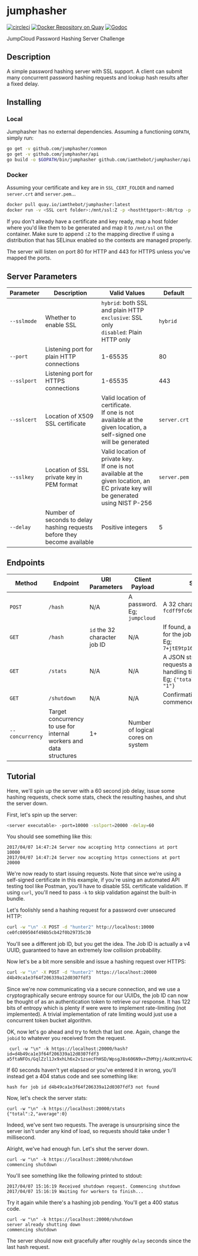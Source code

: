 # jumphasher
[![circleci](https://circleci.com/gh/iamthebot/jumphasher/tree/master.svg?style=shield&circle-token=b9d627a2e9b5a29a7675a09876585e1bae06bf65)](https://circleci.com/gh/iamthebot/jumphasher)    [![Docker Repository on Quay](https://quay.io/repository/iamthebot/jumphasher/status "Docker Repository on Quay")](https://quay.io/repository/iamthebot/jumphasher) [![Godoc](https://img.shields.io/badge/godoc-ready-blue.svg)](http://godoc.org/github.com/iamthebot/jumphasher/common)


JumpCloud Password Hashing Server Challenge

## Description
A simple password hashing server with SSL support. A client can submit many concurrent password hashing requests and lookup hash results after a fixed delay.

## Installing
### Local
Jumphasher has no external dependencies. Assuming a functioning `GOPATH`, simply run:
```bash
go get -v github.com/jumphasher/common
go get -v github.com/jumphasher/api
go build -o $GOPATH/bin/jumphasher github.com/iamthebot/jumphasher/api
```

### Docker
Assuming your certificate and key are in `SSL_CERT_FOLDER` and named `server.crt` and `server.pem`...
```bash
docker pull quay.io/iamthebot/jumphasher:latest
docker run -v <SSL cert folder>:/mnt/ssl:Z -p <hosthttpport>:80/tcp -p <hosthttpsport>:443/tcp [--net=<docker network>] [--ip=<custom ip>] quay.io/iamthebot/jumphasher:latest
```
If you don't already have a certificate and key ready, map a host folder where you'd like them to be generated and map it to `/mnt/ssl` on the container. Make sure to append `:Z` to the mapping directive if using a distribution that has SELinux enabled so the contexts are managed properly.

The server will listen on port 80 for HTTP and 443 for HTTPS unless you've mapped the ports.



## Server Parameters
| Parameter       | Description                                                              | Valid Values                                                                                                                            | Default                           |
|-----------------|--------------------------------------------------------------------------|-----------------------------------------------------------------------------------------------------------------------------------------|-----------------------------------|
| `--sslmode`     | Whether to enable SSL                                                    | `hybrid`: both SSL and plain HTTP <br> `exclusive`: SSL only <br> `disabled`: Plain HTTP only                                           | `hybrid`                          |
| `--port`        | Listening port for plain HTTP connections                                | 1-65535                                                                                                                                 | 80                                |
| `--sslport`     | Listening port for HTTPS connections                                     | 1-65535                                                                                                                                 | 443                               |
| `--sslcert`     | Location of X509 SSL certificate                                         | Valid location of certificate. <br> If one is not available at the given location, a self-signed one will be generated                  | `server.crt`                      |
| `--sslkey`      | Location of SSL private key in PEM format                                | Valid location of private key. <br> If one is not available at the given location, an EC private key will be generated using NIST P-256 | `server.pem`                      |
| `--delay`       | Number of seconds to delay hashing requests before they become available | Positive integers                                                                                                                       | 5                                 |

## Endpoints
| Method | Endpoint    | URI Parameters                   | Client Payload              | Server Payload                                                                                                                       |
|--------|-------------|------------------------------|-----------------------------|--------------------------------------------------------------------------------------------------------------------------------------|
| `POST` | `/hash`     | N/A                          | A password.<br> Eg; `jumpcloud` | A 32 character job ID. Eg; `fcdff9fc6ec44f059164ec51a756524b`                                                                        |
| `GET`  | `/hash`     | `id` the 32 character job ID | N/A                         | If found, a base 64 encoded hash for the job ID. <br> Eg; `7+jtE9tp16UQHMShH1l0uMlq1JF...`                                                |
| `GET`  | `/stats`    | N/A                          | N/A                         | A JSON structure containing total requests and average request handling time in milliseconds.<br> Eg; `{"total": 14000, "average": "1"}` |
| `GET`  | `/shutdown` | N/A                          | N/A                         | Confirmation that shutdown has commenced                                                                                             |
 `--concurrency` | Target concurrency to use for internal workers and data structures       | 1+                                                                                                                                      | Number of logical cores on system |

## Tutorial
Here, we'll spin up the server with a 60 second job delay, issue some hashing requests, check some stats, check the resulting hashes, and shut the server down.

First, let's spin up the server:
```bash
<server executable> -port=10000 -sslport=20000 -delay=60
```
You should see something like this:
```
2017/04/07 14:47:24 Server now accepting http connections at port 10000
2017/04/07 14:47:24 Server now accepting https connections at port 20000
```

We're now ready to start issuing requests. Note that since we're using a self-signed certificate in this example, if you're using an automated API testing tool like Postman, you'll have to disable SSL certificate validation. If using `curl`, you'll need to pass `-k` to skip validation against the built-in bundle.

Let's foolishly send a hashing request for a password over  unsecured HTTP:
```bash
curl -w "\n" -X POST -d "hunter2" http://localhost:10000
ce0fc009504f498b5cb42f0b29735c30
```
You'll see a different job ID, but you get the idea. The Job ID is actually a v4 UUID, guaranteed to have an extremely low collision probability.

Now let's be a bit more sensible and issue a hashing request over HTTPS:
```bash
curl -w "\n" -X POST -d "hunter2" https://localhost:20000
d4b49ca1e3f64f206339a12d0307fdf3
```
Since we're now communicating via a secure connection, and we use a cryptographically secure entropy source for our UUIDs, the job ID can now be thought of as an authentication token to retrieve our response. It has 122 bits of entropy which is plenty if were were to implement rate-limiting (not implemented). A trivial implementation of rate limiting would just use a concurrent token bucket algorithm.


OK, now let's go ahead and try to fetch that last one. Again, change the `jobid` to whatever you received from the request.

```
 curl -w "\n" -k https://localhost:20000/hash?id=d4b49ca1e3f64f206339a12d0307fdf3
a5ftaNFOs/GqlZzl1Jx9xhLh6x2v1zsecFhHSD/WpsgJ8s606N9v+ZhMYpj/AoXKzmYUv42qnwBwEBtsiYmeIg==
```

If 60 seconds haven't yet elapsed or you've entered it in wrong, you'll instead get a 404 status code and see something like:
```
hash for job id d4b49ca1e3f64f206339a12d0307fdf3 not found
```
Now, let's check the server stats:
```
curl -w "\n" -k https://localhost:20000/stats
{"total":2,"average":0}
```
Indeed, we've sent two requests. The average is unsurprising since the server isn't under any kind of load, so requests should take under 1 millisecond.

Alright, we've had enough fun. Let's shut the server down.
```
curl -w "\n" -k https://localhost:20000/shutdown
commencing shutdown
```
You'll see something like the following printed to stdout:
```
2017/04/07 15:16:19 Received shutdown request. Commencing shutdown
2017/04/07 15:16:19 Waiting for workers to finish...
```

Try it again while there's a hashing job pending. You'll get a 400 status code.
```
curl -w "\n" -k https://localhost:20000/shutdown
server already shutting down
commencing shutdown
```

The server should now exit gracefully after roughly `delay` seconds since the last hash request.
